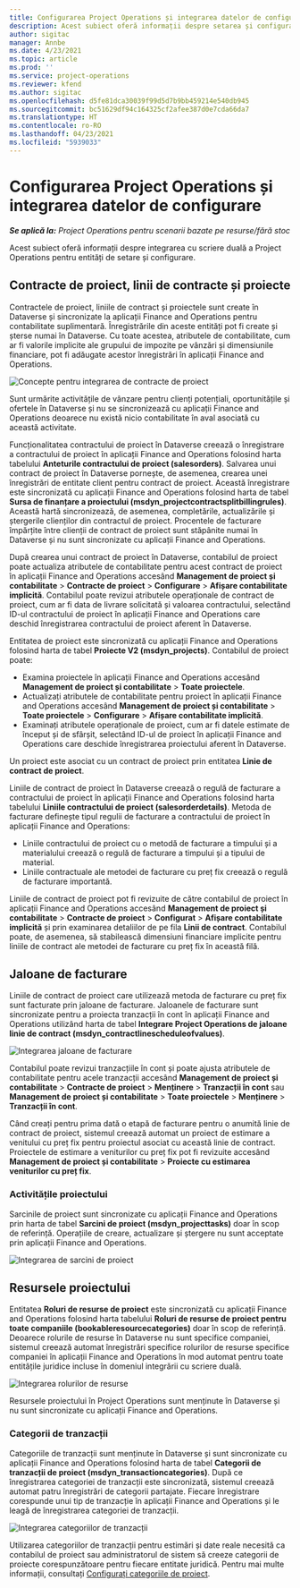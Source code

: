 ```yaml
---
title: Configurarea Project Operations și integrarea datelor de configurare
description: Acest subiect oferă informații despre setarea și configurarea de hărți cu scriere duală în Project Operations.
author: sigitac
manager: Annbe
ms.date: 4/23/2021
ms.topic: article
ms.prod: ''
ms.service: project-operations
ms.reviewer: kfend
ms.author: sigitac
ms.openlocfilehash: d5fe81dca30039f99d5d7b9bb459214e540db945
ms.sourcegitcommit: bc51629df94c164325cf2afee387d0e7cda66da7
ms.translationtype: HT
ms.contentlocale: ro-RO
ms.lasthandoff: 04/23/2021
ms.locfileid: "5939033"
---
```

# <a name="project-operations-setup-and-configuration-data-integration"></a>Configurarea Project Operations și integrarea datelor de configurare

_**Se aplică la:** Project Operations pentru scenarii bazate pe resurse/fără stoc_

Acest subiect oferă informații despre integrarea cu scriere duală a Project Operations pentru entități de setare și configurare.

## <a name="project-contracts-contract-lines-and-projects"></a>Contracte de proiect, linii de contracte și proiecte

Contractele de proiect, liniile de contract și proiectele sunt create în Dataverse și sincronizate la aplicații Finance and Operations pentru contabilitate suplimentară. Înregistrările din aceste entități pot fi create și șterse numai în Dataverse. Cu toate acestea, atributele de contabilitate, cum ar fi valorile implicite ale grupului de impozite pe vânzări și dimensiunile financiare, pot fi adăugate acestor înregistrări în aplicații Finance and Operations.

  ![Concepte pentru integrarea de contracte de proiect](./media/1ProjectContract.jpg)

Sunt urmărite activitățile de vânzare pentru clienți potențiali, oportunitățile și ofertele în Dataverse și nu se sincronizează cu aplicații Finance and Operations deoarece nu există nicio contabilitate în aval asociată cu această activitate.

Funcționalitatea contractului de proiect în Dataverse creează o înregistrare a contractului de proiect în aplicații Finance and Operations folosind harta tabelului **Anteturile contractului de proiect (salesorders)**. Salvarea unui contract de proiect în Dataverse pornește, de asemenea, crearea unei înregistrări de entitate client pentru contract de proiect. Această înregistrare este sincronizată cu aplicații Finance and Operations folosind harta de tabel **Sursa de finanțare a proiectului (msdyn\_projectcontractsplitbillingrules)**. Această hartă sincronizează, de asemenea, completările, actualizările și ștergerile clienților din contractul de proiect. Procentele de facturare împărțite între clienții de contract de proiect sunt stăpânite numai în Dataverse și nu sunt sincronizate cu aplicații Finance and Operations.

După crearea unui contract de proiect în Dataverse, contabilul de proiect poate actualiza atributele de contabilitate pentru acest contract de proiect în aplicații Finance and Operations accesând **Management de proiect și contabilitate** > **Contracte de proiect** > **Configurare** > **Afișare contabilitate implicită**. Contabilul poate revizui atributele operaționale de contract de proiect, cum ar fi data de livrare solicitată și valoarea contractului, selectând ID-ul contractului de proiect în aplicații Finance and Operations care deschid înregistrarea contractului de proiect aferent în Dataverse.

Entitatea de proiect este sincronizată cu aplicații Finance and Operations folosind harta de tabel **Proiecte V2 (msdyn\_projects)**. Contabilul de proiect poate:

  - Examina proiectele în aplicații Finance and Operations accesând **Management de proiect și contabilitate** > **Toate proiectele**. 
  - Actualizați atributele de contabilitate pentru proiect în aplicații Finance and Operations accesând **Management de proiect și contabilitate** > **Toate proiectele** > **Configurare** > **Afișare contabilitate implicită**.  
  - Examinați atributele operaționale de proiect, cum ar fi datele estimate de început și de sfârșit, selectând ID-ul de proiect în aplicații Finance and Operations care deschide înregistrarea proiectului aferent în Dataverse.

Un proiect este asociat cu un contract de proiect prin entitatea **Linie de contract de proiect**.

Liniile de contract de proiect în Dataverse creează o regulă de facturare a contractului de proiect în aplicații Finance and Operations folosind harta tabelului **Liniile contractului de proiect (salesorderdetails)**. Metoda de facturare definește tipul regulii de facturare a contractului de proiect în aplicații Finance and Operations:

  - Liniile contractului de proiect cu o metodă de facturare a timpului și a materialului creează o regulă de facturare a timpului și a tipului de material.
  - Liniile contractuale ale metodei de facturare cu preț fix creează o regulă de facturare importantă.

Liniile de contract de proiect pot fi revizuite de către contabilul de proiect în aplicații Finance and Operations accesând **Management de proiect și contabilitate** > **Contracte de proiect** > **Configurat** > **Afișare contabilitate implicită** și prin examinarea detaliilor de pe fila **Linii de contract**. Contabilul poate, de asemenea, să stabilească dimensiuni financiare implicite pentru liniile de contract ale metodei de facturare cu preț fix în această filă.

## <a name="billing-milestones"></a>Jaloane de facturare

Liniile de contract de proiect care utilizează metoda de facturare cu preț fix sunt facturate prin jaloane de facturare. Jaloanele de facturare sunt sincronizate pentru a proiecta tranzacții în cont în aplicații Finance and Operations utilizând harta de tabel **Integrare Project Operations de jaloane linie de contract (msdyn\_contractlinescheduleofvalues)**.

  ![Integrarea jaloane de facturare](./media/2Milestones.jpg)

Contabilul poate revizui tranzacțiile în cont și poate ajusta atributele de contabilitate pentru acele tranzacții accesând **Management de proiect și contabilitate** > **Contracte de proiect** > **Menținere** > **Tranzacții în cont** sau **Management de proiect și contabilitate** > **Toate proiectele** > **Menținere** > **Tranzacții în cont**.

Când creați pentru prima dată o etapă de facturare pentru o anumită linie de contract de proiect, sistemul creează automat un proiect de estimare a venitului cu preț fix pentru proiectul asociat cu această linie de contract. Proiectele de estimare a veniturilor cu preț fix pot fi revizuite accesând **Management de proiect și contabilitate** > **Proiecte cu estimarea veniturilor cu preț fix**.

### <a name="project-tasks"></a>Activitățile proiectului

Sarcinile de proiect sunt sincronizate cu aplicații Finance and Operations prin harta de tabel **Sarcini de proiect (msdyn\_projecttasks)** doar în scop de referință. Operațiile de creare, actualizare și ștergere nu sunt acceptate prin aplicații Finance and Operations.

  ![Integrarea de sarcini de proiect](./media/3Tasks.jpg)

## <a name="project-resources"></a>Resursele proiectului

Entitatea **Roluri de resurse de proiect** este sincronizată cu aplicații Finance and Operations folosind harta tabelului **Roluri de resurse de proiect pentru toate companiile (bookableresourcecategories)** doar în scop de referință. Deoarece rolurile de resurse în Dataverse nu sunt specifice companiei, sistemul creează automat înregistrări specifice rolurilor de resurse specifice companiei în aplicații Finance and Operations în mod automat pentru toate entitățile juridice incluse în domeniul integrării cu scriere duală.

![Integrarea rolurilor de resurse](./media/5Resources.jpg)

Resursele proiectului în Project Operations sunt menținute în Dataverse și nu sunt sincronizate cu aplicații Finance and Operations.

### <a name="transaction-categories"></a>Categorii de tranzacții

Categoriile de tranzacții sunt menținute în Dataverse și sunt sincronizate cu aplicații Finance and Operations folosind harta de tabel **Categorii de tranzacții de proiect (msdyn\_transactioncategories)**. După ce înregistrarea categoriei de tranzacții este sincronizată, sistemul creează automat patru înregistrări de categorii partajate. Fiecare înregistrare corespunde unui tip de tranzacție în aplicații Finance and Operations și le leagă de înregistrarea categoriei de tranzacții.

![Integrarea categoriilor de tranzacții](./media/4TransactionCategories.jpg)

Utilizarea categoriilor de tranzacții pentru estimări și date reale necesită ca contabilul de proiect sau administratorul de sistem să creeze categorii de proiecte corespunzătoare pentru fiecare entitate juridică. Pentru mai multe informații, consultați [Configurați categoriile de proiect](../project-accounting/configure-project-categories.md).
